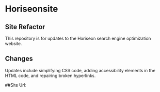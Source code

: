# Horiseonsite
## Site Refactor
This repository is for updates to the Horiseon search engine optimization website. 

## Changes
Updates include simplifying CSS code, adding accessibility elements in the HTML code, and repairing broken hyperlinks.

##Site Url:
